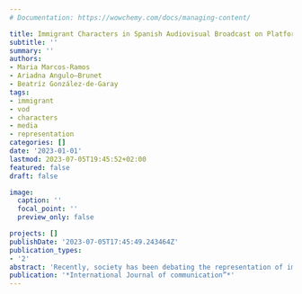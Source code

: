 ```yaml
---
# Documentation: https://wowchemy.com/docs/managing-content/

title: Immigrant Characters in Spanish Audiovisual Broadcast on Platforms
subtitle: ''
summary: ''
authors:
- Maria Marcos-Ramos
- Ariadna Angulo—Brunet
- Beatríz González-de-Garay
tags: 
- immigrant
- vod
- characters
- media
- representation
categories: []
date: '2023-01-01'
lastmod: 2023-07-05T19:45:52+02:00
featured: false
draft: false

image:
  caption: ''
  focal_point: ''
  preview_only: false

projects: []
publishDate: '2023-07-05T17:45:49.243464Z'
publication_types:
- '2'
abstract: 'Recently, society has been debating the representation of immigrants in the media and how it might affect possible racist behavior in everyday life. This study responds to the need for a better understanding of the representation of immigrants in fiction programs broadcast on platforms, and the shortage of studies that have analyzed fiction broadcast via video-on-demand because of it being such a recent phenomenon. Content analysis was conducted of 749 characters that appeared in 38 Spanish-produced programs. We observed that immigrant characters are not underrepresented, although there are statistically significant differences in terms of nationality, origin, and ethnicity. This suggests that it is not origin that conditions the role of immigrant characters, but skin color and place of birth. Moreover, there continues to be a perverse association between immigrant characters and the use of violence or drugs, thus maintaining the stereotype that links nationality with criminal behavior and substance abuse. Several studies have shown a high number of North Americans and Europeans develop negative attitudes toward immigrants (e.g., De Coninck et al., 2018; Meltzer et al., 2017). These attitudes are considered to be "stable, hard to change and value-based'
publication: '*International Journal of communication”*'
---
```

